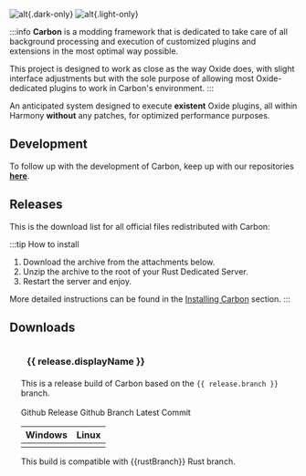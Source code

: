 ![alt](/logos/carbon-banner-dark.webp){.dark-only}
![alt](/logos/carbon-banner-light.webp){.light-only}

<script setup>
import { VPBadge } from 'vitepress/theme'

const getDownloadUrl = (tag, build) => {
    return "https://github.com/CarbonCommunity/Carbon/releases/download/" + tag + "_build/" + build
}

const getBorderColor = (release) => {
    switch(release.priority) {
        case -1:
            return "#8f3333"
        case 1:
            return "#6a6a0c"
    }
    return "#44444400"
}

const releases = [
    {
        color: "#8f3333",
        displayName: "Production Build",
        branch: "production",
        tag: "production_build",
        rustBranches: ["public", "release"],
        builds: [
        {
            name: "Release"
        },
        {
            name: "Minimal"
        }] 
    },
    {
        color: "#6a6a0c",
        priority: 1,
        displayName: "Edge Build",
        branch: "develop",
        tag: "edge_build",
        rustBranches: ["public", "release"],
        builds: [
        {
            name: "Debug"
        },
        {
            name: "Minimal"
        }]
    },
    {
        color: "#0c676a",
        priority: 1,
        displayName: "QA Build",
        branch: "qa",
        tag: "qa_build",
        rustBranches: ["public", "release", "staging"],
        builds: [
        {
            name: "Debug"
        },
        {
            name: "Release"
        },
        {
            name: "Minimal"
        }]
    },
    {
        displayName: "Preview Build",
        branch: "preview",
        tag: "preview_build",
        rustBranches: ["public", "release"],
        builds: [
        {
            name: "Debug"
        },
        {
            name: "Minimal"
        }]
    },
    {
        displayName: "Rust (Beta) Staging Build",
        branch: "rust_beta/staging",
        tag: "rustbeta_staging_build",
        rustBranches: ["staging"],
        builds: [
        {
            name: "Debug"
        },
        {
            name: "Minimal"
        }]
    },
    {
        displayName: "Rust (Beta) Release Build",
        branch: "rust_beta/release",
        tag: "rustbeta_release_build",
        rustBranches: ["release"],
        builds: [
        {
            name: "Debug"
        },
        {
            name: "Release"
        },
        {
            name: "Minimal"
        }]
    },
    {
        displayName: "Rust (Beta) Aux01 Build",
        branch: "rust_beta/aux01",
        tag: "rustbeta_aux01_build",
        rustBranches: ["aux01"],
        builds: [
        {
            name: "Debug"
        },
        {
            name: "Minimal"
        }]
    },
    {
        displayName: "Rust (Beta) Aux02 Build",
        branch: "rust_beta/aux02",
        tag: "rustbeta_aux02_build",
        rustBranches: ["aux02"],
        builds: [
        {
            name: "Debug"
        },
        {
            name: "Minimal"
        }]
    },
    {
        displayName: "Rust (Beta) Aux03 Build",
        branch: "rust_beta/aux03",
        tag: "rustbeta_aux03_build",
        rustBranches: ["aux03"],
        builds: [
        {
            name: "Debug"
        },
        {
            name: "Minimal"
        }]
    }
]

</script>

:::info 
**Carbon** is a modding framework that is dedicated to take care of all background processing and execution of customized plugins and extensions in the most optimal way possible.

This project is designed to work as close as the way Oxide does, with slight interface adjustments but with the sole purpose of allowing most Oxide-dedicated plugins to work in Carbon's environment.
:::

An anticipated system designed to execute **existent** Oxide plugins, all within Harmony **without** any patches, for optimized performance purposes.

## Development

To follow up with the development of Carbon, keep up with our repositories [**here**](https://github.com/CarbonCommunity).

## Releases  
This is the download list for all official files redistributed with Carbon:

:::tip How to install
1. Download the archive from the attachments below.
2. Unzip the archive to the root of your Rust Dedicated Server.
3. Restart the server and enjoy.

More detailed instructions can be found in the [Installing Carbon](./installing-carbon.md) section.
:::

## Downloads
<div class="plugin-tabs" v-for="release in releases" :key="release" :style="'border: 1px solid' + (release.color == null ? '#44444400' : release.color)">
    <div style="padding: 20px;">
    <h3 :id="release.tag" style="margin: 0px 0 20px 10px"><a class="header-anchor" :href="'#' + release.tag"/> {{ release.displayName }}</h3>
    This is a release build of Carbon based on the <code>{{ release.branch }}</code> branch. <br/><br/>
    <a :href="'https://github.com/CarbonCommunity/Carbon/releases/tag/' + release.tag" target="_blank"><VPBadge type="danger">Github Release <CarbonIcons icon="ExternalLink" size="14"/></VPBadge></a> <a :href="'https://github.com/CarbonCommunity/Carbon/tree/' + release.branch" target="_blank"><VPBadge type="danger">Github Branch <CarbonIcons icon="ExternalLink" size="14"/></VPBadge></a> <a :href="'https://github.com/CarbonCommunity/Carbon/commit/' + release.branch" target="_blank"><VPBadge type="info">Latest Commit <CarbonIcons icon="ExternalLink" size="14"/></VPBadge></a>
    <table>
    <thead>
    <tr>
        <th>Windows</th>
        <th>Linux</th>
    </tr>
    </thead>
    <tbody>
        <tr v-for="build in release.builds" :key="build">
        <td><CarbonButton style="width: 140px;" :href="'https://github.com/CarbonCommunity/Carbon/releases/download/' + release.tag + '/Carbon.Windows.' + build.name + '.zip'" :text="build.name + ' Build'" external/></td>
        <td><CarbonButton style="width: 140px;" :href="'https://github.com/CarbonCommunity/Carbon/releases/download/' + release.tag + '/Carbon.Linux.' + build.name + '.tar.gz'" :text="build.name + ' Build'" external/></td>
        </tr>
    </tbody>
    </table>
    This build is compatible with <a :href="'https://steamdb.info/app/258550/depots/?branch=' + rustBranch" target="_blank" v-for="rustBranch in release.rustBranches" :key="rustBranch"><VPBadge type="warning">{{rustBranch}} <CarbonIcons icon="ExternalLink" size="14"/></VPBadge></a> Rust branch.
    </div>
</div>